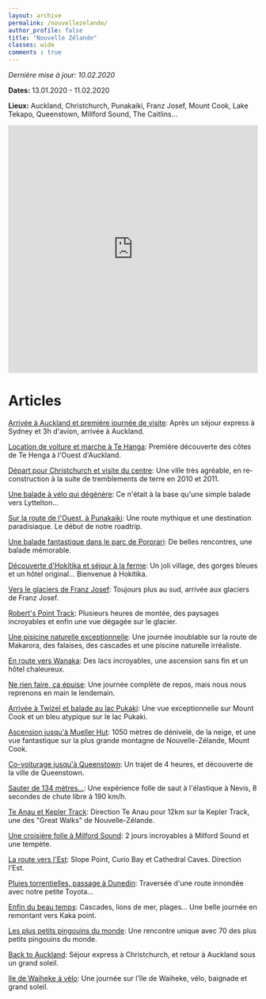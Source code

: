 ```yaml
---
layout: archive
permalink: /nouvellezelande/
author_profile: false
title: "Nouvelle Zélande"
classes: wide
comments : true
---
```


*Dernière mise à jour: 10.02.2020*

**Dates:** 13.01.2020 - 11.02.2020

**Lieux:** Auckland, Christchurch, Punakaiki, Franz Josef, Mount Cook, Lake Tekapo, Queenstown, Millford Sound, The Caitlins...

<iframe src="https://www.google.com/maps/d/u/0/embed?mid=1qqPFxCIK75RiwEsL2EZquFM8Btqr9pBG" width="100%" height="500" frameBorder="0"></iframe>

<br>

# Articles

[Arrivée à Auckland et première journée de visite](https://maelfabien.github.io/nz_0/): Après un séjour express à Sydney et 3h d'avion, arrivée à Auckland.

[Location de voiture et marche à Te Hanga](https://maelfabien.github.io/nz_1/): Première découverte des côtes de Te Henga à l'Ouest d'Auckland.

[Départ pour Christchurch et visite du centre](https://maelfabien.github.io/nz_2/): Une ville très agréable, en re-construction à la suite de tremblements de terre en 2010 et 2011.

[Une balade à vélo qui dégénère](https://maelfabien.github.io/nz_3/): Ce n'était à la base qu'une simple balade vers Lyttelton...

[Sur la route de l'Ouest, à Punakaiki](https://maelfabien.github.io/nz_4/): Une route mythique et une destination paradisiaque. Le début de notre roadtrip.

[Une balade fantastique dans le parc de Pororari](https://maelfabien.github.io/nz_5/): De belles rencontres, une balade mémorable.

[Découverte d'Hokitika et séjour à la ferme](https://maelfabien.github.io/nz_6/): Un joli village, des gorges bleues et un hôtel original... Bienvenue à Hokitika.

[Vers le glaciers de Franz Josef](https://maelfabien.github.io/nz_7/): Toujours plus au sud, arrivée aux glaciers de Franz Josef.

[Robert's Point Track](https://maelfabien.github.io/nz_8/): Plusieurs heures de montée, des paysages incroyables et enfin une vue dégagée sur le glacier.

[Une pisicine naturelle exceptionnelle](https://maelfabien.github.io/nz_9/): Une journée inoublable sur la route de Makarora, des falaises, des cascades et une piscine naturelle irréaliste.

[En route vers Wanaka](https://maelfabien.github.io/nz_10/): Des lacs incroyables, une ascension sans fin et un hôtel chaleureux.

[Ne rien faire, ça épuise](https://maelfabien.github.io/nz_11/): Une journée complète de repos, mais nous nous reprenons en main le lendemain.

[Arrivée à Twizel et balade au lac Pukaki](https://maelfabien.github.io/nz_12/): Une vue exceptionnelle sur Mount Cook et un bleu atypique sur le lac Pukaki.

[Ascension jusqu'à Mueller Hut](https://maelfabien.github.io/nz_13/): 1050 mètres de dénivelé, de la neige, et une vue fantastique sur la plus grande montagne de Nouvelle-Zélande, Mount Cook.

[Co-voiturage jusqu'à Queenstown](https://maelfabien.github.io/nz_14/): Un trajet de 4 heures, et découverte de la ville de Queenstown.

[Sauter de 134 mètres...](https://maelfabien.github.io/nz_15/): Une expérience folle de saut à l'élastique à Nevis, 8 secondes de chute libre à 190 km/h.

[Te Anau et Kepler Track](https://maelfabien.github.io/nz_16/): Direction Te Anau pour 12km sur la Kepler Track, une des "Great Walks" de Nouvelle-Zélande.

[Une croisière folle à Milford Sound](https://maelfabien.github.io/nz_17/): 2 jours incroyables à Milford Sound et une tempète.

[La route vers l'Est](https://maelfabien.github.io/nz_18/): Slope Point, Curio Bay et Cathedral Caves. Direction l'Est.

[Pluies torrentielles, passage à Dunedin](https://maelfabien.github.io/nz_19/): Traversée d'une route innondée avec notre petite Toyota...

[Enfin du beau temps](https://maelfabien.github.io/nz_20/): Cascades, lions de mer, plages... Une belle journée en remontant vers Kaka point.

[Les plus petits pingouins du monde](https://maelfabien.github.io/nz_21/): Une rencontre unique avec 70 des plus petits pingouins du monde.

[Back to Auckland](https://maelfabien.github.io/nz_22/): Séjour express à Christchurch, et retour à Auckland sous un grand soleil.

[Ile de Waiheke à vélo](https://maelfabien.github.io/nz_23/): Une journée sur l'île de Waiheke, vélo, baignade et grand soleil.
